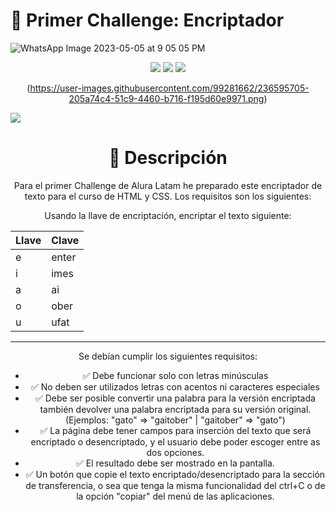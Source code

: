 # 🚀 Primer Challenge: Encriptador 
<p align="center" >
    
![WhatsApp Image 2023-05-05 at 9 05 05 PM](https://user-images.githubusercontent.com/99281662/236595435-761c4ba0-0261-4fe1-b74f-1673397f2feb.jpeg)
<p align="center">
</p>
<div align="center">
    <img src="https://img.shields.io/badge/JavaScript-FEFF01?logo=javascript&logoColor=000000&style=for-the-badge"/>
    <img src="https://img.shields.io/badge/HTML-EC6231?logo=html5&logoColor=FFFFFF&style=for-the-badge" />
    <img src="https://img.shields.io/badge/CSS-01A3D8?logo=css3&logoColor=FFFFFF&style=for-the-badge" />
    
(https://user-images.githubusercontent.com/99281662/236595705-205a74c4-51c9-4460-b716-f195d60e9971.png)
 <p align="left">
   <img src="https://img.shields.io/badge/STATUS-EN%20DESAROLLO-green">
   </p>
    
# 📝 Descripción

Para el primer Challenge de Alura Latam he preparado este encriptador de texto para el curso de HTML y CSS.
Los requisitos son los siguientes:

Usando la llave de encriptación, encriptar el texto siguiente:

| Llave | Clave |
|-----------|-----------|
| e | enter |
| i | imes |
| a | ai |
| o | ober |
| u | ufat |

---
Se debían cumplir los siguientes requisitos:

- ✅ Debe funcionar solo con letras minúsculas
- ✅ No deben ser utilizados letras con acentos ni caracteres especiales
- ✅ Debe ser posible convertir una palabra para la versión encriptada también devolver una palabra encriptada para su versión original. (Ejemplos: "gato" => "gaitober" | "gaitober" => "gato")
- ✅ La página debe tener campos para
inserción del texto que será encriptado o desencriptado, y el usuario debe poder escoger entre as dos opciones.
- ✅ El resultado debe ser mostrado en la pantalla.
- ✅ Un botón que copie el texto encriptado/desencriptado para la sección de transferencia, o sea que tenga la misma funcionalidad del ctrl+C o de la opción "copiar" del menú de las aplicaciones.
